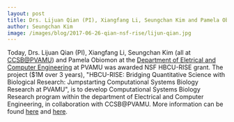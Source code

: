 ```yaml
---
layout: post
title: Drs. Lijuan Qian (PI), Xiangfang Li, Seungchan Kim and Pamela Obiomon awarded NSF-RISE grant.
author: Seungchan Kim
image: /images/blog/2017-06-26-qian-nsf-rise/lijun-qian.jpg
---
```


Today, Drs. Lijuan Qian (PI), Xiangfang Li, Seungchan Kim (all at [CCSB@PVAMU](/)) and Pamela Obiomon at the [Department of Eletrical and Computer Engineering](https://www.pvamu.edu/ece/) at PVAMU was awarded NSF HBCU-RISE grant.  The project ($1M over 3 years), "HBCU-RISE: Bridging Quantitative Science with Biological Research: Jumpstarting Computational Systems Biology Research at PVAMU", is to develop Computational Systems Biology Research program within the department of Electrical and Computer Engineering, in collaboration with CCSB@PVAMU.  More information can be found [here](https://www.nsf.gov/awardsearch/showAward?AWD_ID=1736196&HistoricalAwards=false) and [here](http://nsf-rise.pvamu.edu).
